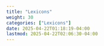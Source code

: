 ```yaml
---
title: "Lexicons"
weight: 30
categories: ["Lexicons"]
date: 2025-04-22T01:18:19-04:00
lastmod: 2025-04-22T02:06:30-04:00
---
```




